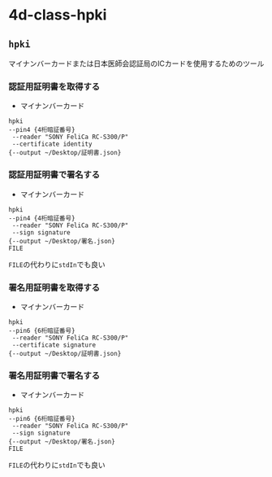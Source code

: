# 4d-class-hpki

## `hpki`

マイナンバーカードまたは日本医師会認証局のICカードを使用するためのツール

### 認証用証明書を取得する

* マイナンバーカード
```
hpki
--pin4 {4桁暗証番号}
 --reader "SONY FeliCa RC-S300/P"
 --certificate identity
{--output ~/Desktop/証明書.json}
```

### 認証用証明書で署名する

* マイナンバーカード
```
hpki
--pin4 {4桁暗証番号}
 --reader "SONY FeliCa RC-S300/P"
 --sign signature
{--output ~/Desktop/署名.json}
FILE
```

`FILE`の代わりに`stdIn`でも良い

### 署名用証明書を取得する

* マイナンバーカード
```
hpki
--pin6 {6桁暗証番号}
 --reader "SONY FeliCa RC-S300/P"
 --certificate signature
{--output ~/Desktop/証明書.json}
```

### 署名用証明書で署名する

* マイナンバーカード
```
hpki
--pin6 {6桁暗証番号}
 --reader "SONY FeliCa RC-S300/P"
 --sign signature
{--output ~/Desktop/署名.json}
FILE
```

`FILE`の代わりに`stdIn`でも良い


